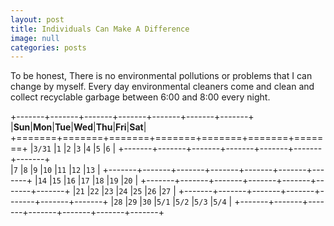 ```yaml
---
layout: post
title: Individuals Can Make A Difference
image: null
categories: posts
---
```


To be honest, There is no environmental pollutions or problems that I can change by myself.
Every day environmental cleaners come and clean and collect recyclable garbage between 6:00 and 8:00 every night.

+-------+-------+-------+-------+-------+-------+-------+
|**Sun**|**Mon**|**Tue**|**Wed**|**Thu**|**Fri**|**Sat**|
+=======+=======+=======+=======+=======+=======+=======+
|`3/31` |`1`    |`2`    |`3`    |`4`    |`5`    |`6`    |
+-------+-------+-------+-------+-------+-------+-------+   
|`7`    |`8`    |`9`    |`10`   |`11`   |`12`   |`13`   |
+-------+-------+-------+-------+-------+-------+-------+
|`14`   |`15`   |`16`   |`17`   |`18`   |`19`   |`20`   |
+-------+-------+-------+-------+-------+-------+-------+
|`21`   |`22`   |`23`   |`24`   |`25`   |`26`   |`27`   |
+-------+-------+-------+-------+-------+-------+-------+
|`28`   |`29`   |`30`   |`5/1`  |`5/2`  |`5/3`  |`5/4`  |
+-------+-------+-------+-------+-------+-------+-------+